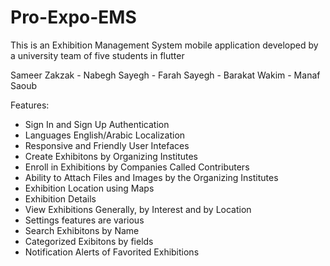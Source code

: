 # Pro-Expo-EMS
This is an Exhibition Management System mobile application developed by a university team of five students in flutter

Sameer Zakzak - Nabegh Sayegh - Farah Sayegh - Barakat Wakim - Manaf Saoub

Features:
- Sign In and Sign Up Authentication
- Languages English/Arabic Localization
- Responsive and Friendly User Intefaces
- Create Exhibitons by Organizing Institutes
- Enroll in Exhibitions by Companies Called Contributers
- Ability to Attach Files and Images by the Organizing Institutes 
- Exhibition Location using Maps 
- Exhibition Details 
- View Exhibitions Generally, by Interest and by Location
- Settings features are various
- Search Exhibitons by Name
- Categorized Exibitons by fields
- Notification Alerts of Favorited Exhibitions
